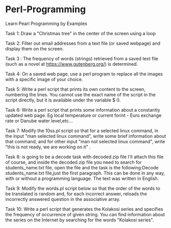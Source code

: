 # Perl-Programming
Learn Pearl Programming by Examples

Task 1: Draw a "Christmas tree" in the center of the screen using a loop

Task 2: Filter out email addresses from a text file (or saved webpage) and display them on the screen.

Task 3 : The frequency of words (strings) retrieved from a saved text file (such as a novel at https://www.gutenberg.org/) is determined.

Task 4: On a saved web page, use a perl program to replace all the images with a specific image of your choice.

Task 5: Write a perl script that prints its own content to the screen, numbering the lines. You cannot use the exact name of the script in the script directly, but it is available under the variable   $ 0.

Task 6: Write a perl script that prints some information about a constantly updated web page. Eg local temperature or current forint - Euro exchange rate or Danube water level,etc...

Task 7: Modify the  10ss.pl   script so that for a selected linux command, in the input "man selected linux command", write some brief information about that command, and for other input "man not selected linux command", write "this is not ready, we are working on it" .

Task 8: is going to be a decode task with decoded.zip file I'll attach this file of course, and inside the decoded.zip file you need to search for students_name.txt file, open the file and the task is the following:Decode students_name.txt file,just the first paragraph. This can be done in any way, with or without a programming language. The text was written in English.

Task 9: Modify the words.pl script below so that the order of the words to be translated is random and, for each incorrect answer, reloads the incorrectly answered question in the associative array.

Task 10: Write a perl script that generates the Kolakosi series and specifies the frequency of occurrence of given string.
You can find information about the series on the Internet by searching for the words "Kolakosi series".


